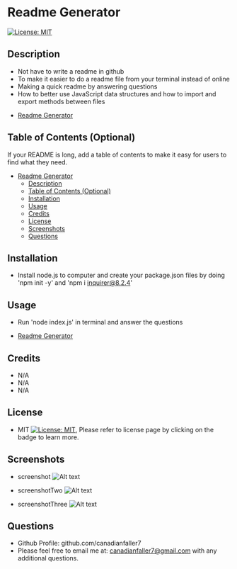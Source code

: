 # Readme Generator
[![License: MIT](https://img.shields.io/badge/License-MIT-yellow.svg)](https://opensource.org/licenses/MIT)

## Description
- Not have to write a readme in github
- To make it easier to do a readme file from your terminal instead of online
- Making a quick readme by answering questions
- How to better use JavaScript data structures and how to import and export methods between files

* [Readme Generator](https://github.com/canadianfaller7/Readme-Creator/ "Named link title")

## Table of Contents (Optional)

If your README is long, add a table of contents to make it easy for users to find what they need.

- [Readme Generator](#readme-generator)
  - [Description](#description)
  - [Table of Contents (Optional)](#table-of-contents-optional)
  - [Installation](#installation)
  - [Usage](#usage)
  - [Credits](#credits)
  - [License](#license)
  - [Screenshots](#screenshots)
  - [Questions](#questions)

## Installation
- Install node.js to computer and create your package.json files by doing 'npm init -y' and 'npm i inquirer@8.2.4'

## Usage
- Run 'node index.js' in terminal and answer the questions
* [Readme Generator](github.com/canadianfaller7/Readme-Creator// "Named link title")

## Credits
- N/A
- N/A
- N/A

## License
- MIT [![License: MIT](https://img.shields.io/badge/License-MIT-yellow.svg)](https://opensource.org/licenses/MIT), Please refer to license page by clicking on the badge to learn more.

## Screenshots

- screenshot
![Alt text](./assets/images/first.png?raw=true "Optional Title")

- screenshotTwo
![Alt text](./assets/images/second.png?raw=true "Optional Title")

- screenshotThree
![Alt text](./assets/images/third.png?raw=true "Optional Title")

## Questions

- Github Profile: github.com/canadianfaller7
- Please feel free to email me at: canadianfaller7@gmail.com with any additional questions. 

